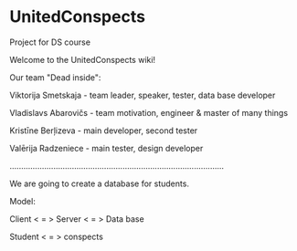 # UnitedConspects
Project for DS course 


Welcome to the UnitedConspects wiki!

Our team "Dead inside":

Viktorija Smetskaja - team leader, speaker, tester, data base developer

Vladislavs Abarovičs - team motivation, engineer & master of many things

Kristīne Berļizeva - main developer, second tester

Valērija Radzeniece - main tester, design developer

.............................................................................................

We are going to create a database for students.

Model:

Client < = > Server < = > Data base

Student < = > conspects
